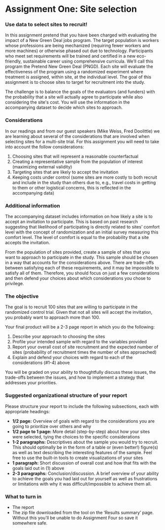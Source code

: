 # Assignment One: Site selection
### Use data to select sites to recruit!
In this assignment pretend that you have been charged with evaluating the impact of a New Green Deal jobs program. The target population is  workers whose professions are being mechanized (requiring fewer workers and more machines) or otherwise phased out due to technology. Participants who meet set requirements will be trained and certified in a new eco-friendly, sustainable career using comprehensive curricula. We’ll call this program the Pretend New Green Deal (PNGD). Each site will evaluate the effectiveness of the program using a randomized experiment where treatment is assigned, within site, at the individual level. The goal of this assignment is to choose sites to target for recruitment into the study.

The challenge is to balance the goals of the evaluators (and funders) with the probability that a site will actually agree to participate while also considering the site's cost. You will use the information in the accompanying dataset to decide which sites to approach.



### Considerations
In our readings and from our guest speakers (Mike Weiss, Fred Doolittle) we are learning about several of the considerations that are involved when selecting sites for a multi-site trial. For this assignment you will need to take into account the follow considerations:

1. Choosing sites that will represent a reasonable counterfactual  
2. Creating a representative sample from the population of interest (maximizing external validity)  
3. Targeting sites that are likely to accept the invitation  
4. Keeping costs under control (some sites are more costly to both recruit and include in the study than others due to, e.g., travel costs in getting to them or other logistical concerns, this is reflected in the accompanying data)


### Additional information 
The accompanying dataset includes information on how likely a site is to accept an invitation to participate. This is based on past research suggesting that likelihood of participating is directly related to sites’ comfort level with the concept of randomization and an initial survey measuring this comfort level. The level of comfort is equal to the probability that a site accepts the invitation. 

From the population of sites provided, create a sample of sites that you want to approach to participate in the study.  This sample should be chosen in a way that accounts for the considerations above. There are trade-offs between satisfying each of these requirements, and it may be impossible to satisfy all of them. Therefore, you should focus on just a few considerations and then defend your choices about which considerations you chose to privilege.


### The objective
The goal is to recruit 100 sites that are willing to participate in the randomized control trial.  Given that not all sites will accept the invitation, you probably want to approach more than 100.

Your final product will be a 2-3 page report in which you do the following:

1. Describe your approach to choosing the sites  
2. Profile your intended sample with regard to the variables provided  
3. Report your overall cost of site recruitment and the expected number of sites (probability of recruitment times the number of sites approached)  
4. Explain and defend your choices with regard to each of the considerations (#1-4) above  

You will be graded on your ability to thoughtfully discuss these issues, the trade-offs between the issues, and how to implement a strategy that addresses your priorities.


### Suggested organizational structure of your report
Please structure your report to include the following subsections, each with appropriate headings:  

- **1/2 page:** Overview of goals with regard to the considerations you are going to prioritize over others and why 
- **1/2 page to 1 page:** More detail (step-by-step) about how your sites were selected, tying the choices to the specific considerations
- **1-2 paragraphs:** Descriptives about the sample you would try to recruit. This should optimally be in the form of a table or (even better!) figure(s) as well as text describing the interesting features of the sample. Feel free to use the built-in tools to create visualizations of your sites
- **1 paragraph:** Short discussion of overall cost and how that fits with the goals laid out in (1) above
- **2-3 paragraphs:** Conclusion/discussion. A brief overview of your ability to achieve the goals you had laid out for yourself as well as frustrations or limitations with why it was difficult/impossible to achieve them all.  

### What to turn in
- The report
- The zip file downloaded from the tool on the ‘Results summary’ page. Without this you'll be unable to do Assignment Four so save it somewhere safe. 

<br>
<br>
<br>